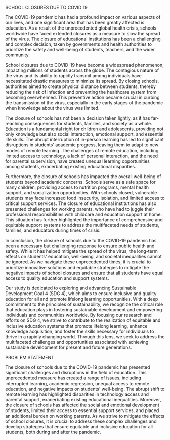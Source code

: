 SCHOOL CLOSURES DUE TO COVID 19 

The COVID-19 pandemic has had a profound impact on various aspects of our lives, and one significant area that has been greatly affected is education. As a result of the unprecedented global health crisis, schools worldwide have faced extended closures as a measure to slow the spread of the virus. The closure of educational institutions has been a challenging and complex decision, taken by governments and health authorities to prioritize the safety and well-being of students, teachers, and the wider community.

School closures due to COVID-19 have become a widespread phenomenon, impacting millions of students across the globe. The contagious nature of the virus and its ability to rapidly transmit among individuals have necessitated drastic measures to minimize its spread. By closing schools, authorities aimed to create physical distance between students, thereby reducing the risk of infection and preventing the healthcare system from becoming overwhelmed. This preventive action became crucial in curbing the transmission of the virus, especially in the early stages of the pandemic when knowledge about the virus was limited.

The closure of schools has not been a decision taken lightly, as it has far-reaching consequences for students, families, and society as a whole. Education is a fundamental right for children and adolescents, providing not only knowledge but also social interaction, emotional support, and essential life skills. The abrupt interruption of in-person learning has led to significant disruptions in students' academic progress, leaving them to adapt to new modes of remote learning. The challenges of remote education, including limited access to technology, a lack of personal interaction, and the need for parental supervision, have created unequal learning opportunities among students, exacerbating existing educational disparities.

Furthermore, the closure of schools has impacted the overall well-being of students beyond academic concerns. Schools serve as a safe space for many children, providing access to nutrition programs, mental health support, and socialization opportunities. With schools closed, vulnerable students may face increased food insecurity, isolation, and limited access to critical support services. The closure of educational institutions has also presented challenges for working parents, who have had to juggle their professional responsibilities with childcare and education support at home. This situation has further highlighted the importance of comprehensive and equitable support systems to address the multifaceted needs of students, families, and educators during times of crisis.

In conclusion, the closure of schools due to the COVID-19 pandemic has been a necessary but challenging response to ensure public health and safety. While it has helped mitigate the spread of the virus, the long-term effects on students' education, well-being, and societal inequalities cannot be ignored. As we navigate these unprecedented times, it is crucial to prioritize innovative solutions and equitable strategies to mitigate the negative impacts of school closures and ensure that all students have equal access to quality education and support systems.

Our study is dedicated to exploring and advancing Sustainable Development Goal 4 (SDG 4), which aims to ensure inclusive and quality education for all and promote lifelong learning opportunities. With a deep commitment to the principles of sustainability, we recognize the critical role that education plays in fostering sustainable development and empowering individuals and communities worldwide. By focusing our research and efforts on SDG 4, we strive to contribute to the realization of equitable and inclusive education systems that promote lifelong learning, enhance knowledge acquisition, and foster the skills necessary for individuals to thrive in a rapidly changing world. Through this lens, we seek to address the multifaceted challenges and opportunities associated with achieving sustainable development for present and future generations.

PROBLEM STATEMENT

The closure of schools due to the COVID-19 pandemic has presented significant challenges and disruptions in the field of education. This unprecedented measure has created a range of issues, including interrupted learning, academic regression, unequal access to remote education, and negative impacts on students' well-being. The abrupt shift to remote learning has highlighted disparities in technology access and parental support, exacerbating existing educational inequalities. Moreover, the closure of schools has affected the social and emotional development of students, limited their access to essential support services, and placed an additional burden on working parents. As we strive to mitigate the effects of school closures, it is crucial to address these complex challenges and develop strategies that ensure equitable and inclusive education for all students, both during and after the pandemic.




